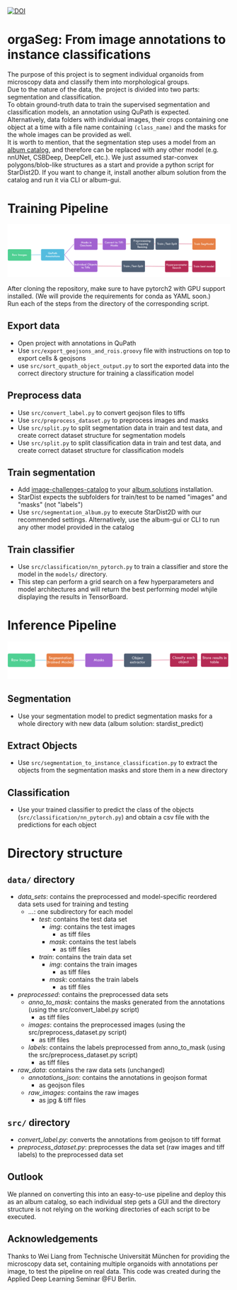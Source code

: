  [![DOI](https://zenodo.org/badge/724025191.svg)](https://zenodo.org/doi/10.5281/zenodo.12584999)


# orgaSeg: From image annotations to instance classifications
The purpose of this project is to segment individual organoids from microscopy data and classify them into morphological groups.  
Due to the nature of the data, the project is divided into two parts: segmentation and classification.  
To obtain ground-truth data to train the supervised segmentation and classification models, an annotation using QuPath is expected.  
Alternatively, data folders with individual images, their crops containing one object at a time with a file name containing  `(class_name)` and the masks for the whole images can be provided as well.  
It is worth to mention, that the segmentation step uses a model from an [album catalog](https://gitlab.com/album-app/catalogs/image-challenges-dev), and therefore can be replaced with any other model (e.g. nnUNet, CSBDeep, DeepCell, etc.). We just assumed star-convex polygons/blob-like structures as a start and provide a python script for StarDist2D. If you want to change it, install another album solution from the catalog and run it via CLI or album-gui. 

# Training Pipeline

![training steps](training.png)

After cloning the repository, make sure to have pytorch2 with GPU support installed. (We will provide the requirements for conda as YAML soon.)  
Run each of the steps from the directory of the corresponding script.

## Export data

- Open project with annotations in QuPath
- Use `src/export_geojsons_and_rois.groovy` file with instructions on top to export cells & geojsons
- use `src/sort_qupath_object_output.py` to sort the exported data into the correct directory structure for training a classification model 

## Preprocess data

- Use `src/convert_label.py` to convert geojson files to tiffs
- Use `src/preprocess_dataset.py` to preprocess images and masks
- Use `src/split.py` to split segmentation data in train and test data, and create correct dataset structure for segmentation models
- Use `src/split.py` to split classification data in train and test data, and create correct dataset structure for classification models 


## Train segmentation

- Add [image-challenges-catalog](https://gitlab.com/album-app/catalogs/image-challenges-dev) to your [album.solutions](https://album.solutions/) installation.  
- StarDist expects the subfolders for train/test to be named "images" and "masks" (not "labels")
- Use `src/segmentation_album.py` to execute StarDist2D with our recommended settings. Alternatively, use the album-gui or CLI to run any other model provided in the catalog


## Train classifier

- Use `src/classification/nn_pytorch.py` to train a classifier and store the model in the `models/` directory.  
- This step can perform a grid search on a few hyperparameters and model architectures and will return the best performing model whjile displaying the results in TensorBoard.


# Inference Pipeline 

![inference steps](inference.png)

## Segmentation
- Use your segmentation model to predict segmentation masks for a whole directory with new data (album solution: stardist_predict) 

## Extract Objects
- Use `src/segmentation_to_instance_classification.py` to extract the objects from the segmentation masks and store them in a new directory

## Classification
- Use your trained classifier to predict the class of the objects (`src/classification/nn_pytorch.py`) and obtain a csv file with the predictions for each object



# Directory structure
## `data/` directory

- _data_sets_: contains the preprocessed and model-specific reordered data sets used for training and testing
    - _..._: one subdirectory for each model
      - _test_: contains the test data set
        - _img_: contains the test images
          - as tiff files
        - _mask_: contains the test labels
          - as tiff files
      - _train_: contains the train data set
        - _img_: contains the train images
          - as tiff files
        - _mask_: contains the train labels
          - as tiff files
- _preprocessed_: contains the preprocessed data sets
    - _anno_to_mask_: contains the masks generated from the annotations (using the src/convert_label.py script)
      - as tiff files
    - _images_: contains the preprocessed images (using the src/preprocess_dataset.py script)
      - as tiff files
    - _labels_: contains the labels preprocessed from anno_to_mask (using the src/preprocess_dataset.py script)
      - as tiff files
- _raw_data_: contains the raw data sets (unchanged)
  - _annotations_json_: contains the annotations in geojson format
    - as geojson files
  - _raw_images_: contains the raw images
    - as jpg & tiff files

## `src/` directory

- _convert_label.py_: converts the annotations from geojson to tiff format
- _preprocess_dataset.py_: preprocesses the data set (raw images and tiff labels) to the preprocessed data set


## Outlook
We planned on converting this into an easy-to-use pipeline and deploy this as an album catalog, so each individual step gets a GUI and the directory structure is not relying on the working directories of each script to be executed. 


## Acknowledgements
Thanks to Wei Liang from Technische Universität München for providing the microscopy data set, containing multiple organoids with annotations per image, to test the pipeline on real data.
This code was created during the Applied Deep Learning Seminar @FU Berlin. 
